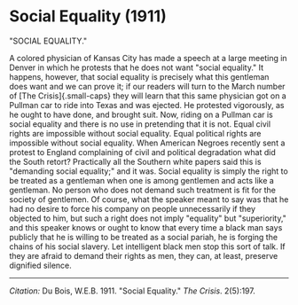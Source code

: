 
<!--
title:   Social Equality
author:  Du Bois, W.E.B.
journal: The Crisis
year:    1911
volume:  2
issue: 5
pages: 197 
-->

# Social Equality (1911)

"SOCIAL EQUALITY."

A colored physician of Kansas City has made a speech at a large meeting in Denver in which he protests that he does not want "social equality." It happens, however, that social equality is precisely what this gentleman does want and we can prove it; if our readers will turn to the March number of [The Crisis]{.small-caps} they will learn that this same physician got on a Pullman car to ride into Texas and was ejected. He protested vigorously, as he ought to have done, and brought suit. Now, riding on a Pullman car is social equality and there is no use in pretending that it is not. Equal civil rights are impossible without social equality. Equal political rights are impossible without social equality. When American Negroes recently sent a protest to England complaining of civil and political degradation what did the South retort? Practically all the Southern white papers said this is "demanding social equality;" and it was. Social equality is simply the right to be treated as a gentleman when one is among gentlemen and acts like a gentleman. No person who does not demand such treatment is fit for the society of gentlemen. Of course, what the speaker meant to say was that he had no desire to force his company on people unnecessarily if they objected to him, but such a right does not imply "equality" but "superiority," and this speaker knows or ought to know that every time a black man says publicly that he is willing to be treated as a social pariah, he is forging the chains of his social slavery. Let intelligent black men stop this sort of talk. If they are afraid to demand their rights as men, they can, at least, preserve dignified silence.

_________________
*Citation:* Du Bois, W.E.B. 1911. "Social Equality." *The Crisis*. 2(5):197.